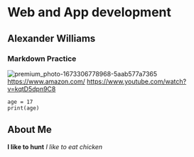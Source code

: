 # Web and App development
## Alexander Williams
### Markdown Practice
![premium_photo-1673306778968-5aab577a7365](https://github.com/user-attachments/assets/8000097a-da2b-481a-b3a7-c16358435c5d)
https://www.amazon.com/
https://www.youtube.com/watch?v=kqtD5dpn9C8

```
age = 17
print(age)
```




## About Me
**I like to hunt**
*I like to eat chicken*

